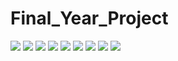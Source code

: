# Final_Year_Project
![](https://user-images.githubusercontent.com/49112359/130444407-3d72f03a-e43d-46dd-b8f5-a9b8d0fde7ae.png)
![](https://user-images.githubusercontent.com/49112359/130444403-9530e391-1641-4252-81e4-b3a34e6fed13.png)
![](https://user-images.githubusercontent.com/49112359/130358741-47d038b8-da20-4758-94c3-6b76d61a734e.jpeg)
![](https://user-images.githubusercontent.com/49112359/130358735-8d210f6f-e5ba-4d9b-b30e-3be246aed235.jpeg)
![](https://user-images.githubusercontent.com/49112359/130358739-7f3f913b-2c86-4b1c-ada3-bbfb688d98d7.jpeg)
![](https://user-images.githubusercontent.com/49112359/130358742-de7670d4-845a-4d09-a4fd-a2c5e630aad7.jpeg)
![](https://user-images.githubusercontent.com/49112359/130358744-25bccbc2-a033-4179-9123-cbf49e256cc0.jpeg)
![](https://user-images.githubusercontent.com/49112359/130358745-566baa32-f08e-4a23-9244-8e5bf569d260.jpeg)
![](https://user-images.githubusercontent.com/49112359/130358746-762a4359-16cd-4163-ace4-47648a9b8e16.jpeg)

